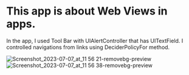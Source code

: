 # This app is about Web Views in apps.
In the app, I used Tool Bar with UIAlertController that has UITextField. I controlled navigations from links using DeciderPolicyFor method.

![Screenshot_2023-07-07_at_11 56 21-removebg-preview](https://github.com/kadiroruc/ProjectsOnHackingWithSwift/assets/92309764/76ef617d-b392-4ade-a05f-e2780eb5bad2)
![Screenshot_2023-07-07_at_11 56 38-removebg-preview](https://github.com/kadiroruc/ProjectsOnHackingWithSwift/assets/92309764/378a9857-41f8-49a1-8235-459f8eb515a8)

